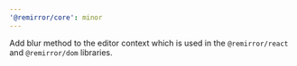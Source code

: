 ```yaml
---
'@remirror/core': minor
---
```


Add blur method to the editor context which is used in the `@remirror/react` and `@remirror/dom` libraries.
